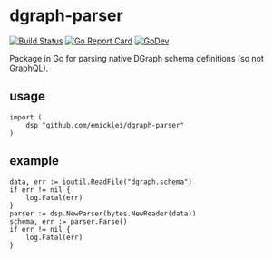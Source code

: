 # dgraph-parser

[![Build Status](https://travis-ci.org/emicklei/dgraph-parser.png)](https://travis-ci.org/emicklei/dgraph-parser)
[![Go Report Card](https://goreportcard.com/badge/github.com/emicklei/dgraph-parser)](https://goreportcard.com/report/github.com/emicklei/dgraph-parser)
[![GoDev](https://pkg.go.dev/github.com/emicklei/dgraph-parser?status.svg)](https://pkg.go.dev/github.com/emicklei/dgraph-parser?tab=doc)

Package in Go for parsing native DGraph schema definitions (so not GraphQL).

## usage

    import (
        dsp "github.com/emicklei/dgraph-parser"
    )

## example

	data, err := ioutil.ReadFile("dgraph.schema")
	if err != nil {
		log.Fatal(err)
	}
	parser := dsp.NewParser(bytes.NewReader(data))
	schema, err := parser.Parse()
	if err != nil {
		log.Fatal(err)
	}
